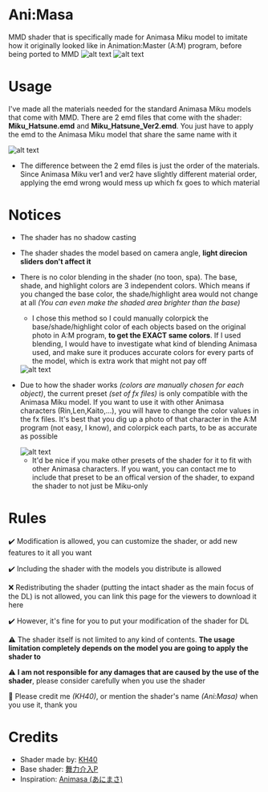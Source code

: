 # Ani:Masa
MMD shader that is specifically made for Animasa Miku model to imitate how it originally looked like in Animation:Master (A:M) program, before being ported to MMD
<img src="https://i.imgur.com/nYYFcNU.png" alt="alt text">
<img src="https://i.imgur.com/Y7icqWq.png" alt="alt text"> 

# Usage
I've made all the materials needed for the standard Animasa Miku models that come with MMD. There are 2 emd files that come with the shader: **Miku_Hatsune.emd** and **Miku_Hatsune_Ver2.emd**. You just have to apply the emd to the Animasa Miku model that share the same name with it

<img src="https://i.imgur.com/Teai9LI.png" alt="alt text"> 

- The difference between the 2 emd files is just the order of the materials. Since Animasa Miku ver1 and ver2 have slightly different material order, applying the emd wrong would mess up which fx goes to which material

# Notices
- The shader has no shadow casting
- The shader shades the model based on camera angle, **light direcion sliders don't affect it**
- There is no color blending in the shader (no toon, spa). The base, shade, and highlight colors are 3 independent colors. Which means if you changed the base color, the shade/highlight area would not change at all *(You can even make the shaded area brighter than the base)*
  - I chose this method so I could manually colorpick the base/shade/highlight color of each objects based on the original photo in A:M program, **to get the EXACT same colors**. If I used blending, I would have to investigate what kind of blending Animasa used, and make sure it produces accurate colors for every parts of the model, which is extra work that might not pay off
  
  <img src="https://i.imgur.com/53VOYva.png" alt="alt text">
  
 - Due to how the shader works *(colors are manually chosen for each object)*, the current preset *(set of fx files)* is only compatible with the Animasa Miku model. If you want to use it with other Animasa characters (Rin,Len,Kaito,...), you will have to change the color values in the fx files. It's best that you dig up a photo of that character in the A:M program (not easy, I know), and colorpick each parts, to be as accurate as possible
 
   <img src="https://i.imgur.com/iGc1vEs.jpg" alt="alt text"> 
 
    - It'd be nice if you make other presets of the shader for it to fit with other Animasa characters. If you want, you can contact me to include that preset to be an offical version of the shader, to expand the shader to not just be Miku-only
  
# Rules
✔️ Modification is allowed, you can customize the shader, or add new features to it all you want

✔️ Including the shader with the models you distribute is allowed

❌ Redistributing the shader (putting the intact shader as the main focus of the DL) is not allowed, you can link this page for the viewers to download it here

✔️ However, it's fine for you to put your modification of the shader for DL

⚠️ The shader itself is not limited to any kind of contents. **The usage limitation completely depends on the model you are going to apply the shader to**

⚠️ **I am not responsible for any damages that are caused by the use of the shader**, please consider carefully when you use the shader

🗿 Please credit me *(KH40)*, or mention the shader's name *(Ani:Masa)* when you use it, thank you

# Credits
- Shader made by: [KH40](https://twitter.com/khoast40)
- Base shader: [舞力介入P](https://www.nicovideo.jp/user/282266)
- Inspiration: [Animasa (あにまさ)](https://twitter.com/animasa2)
